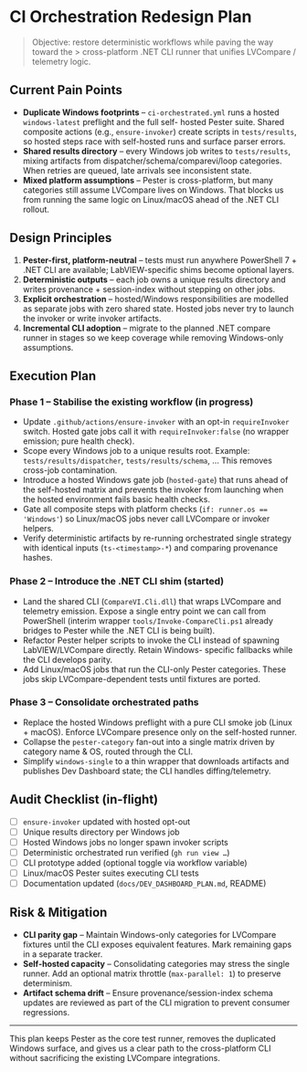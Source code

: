 <!-- markdownlint-disable-next-line MD041 -->
# CI Orchestration Redesign Plan

> Objective: restore deterministic workflows while paving the way toward the > cross-platform .NET CLI runner that
> unifies LVCompare / telemetry logic.

## Current Pain Points

- **Duplicate Windows footprints** – `ci-orchestrated.yml` runs a hosted `windows-latest` preflight and the full self-
  hosted Pester suite. Shared composite actions (e.g., `ensure-invoker`) create scripts in `tests/results`, so hosted
  steps race with self-hosted runs and surface parser errors.
- **Shared results directory** – every Windows job writes to `tests/results`, mixing artifacts from
  dispatcher/schema/comparevi/loop categories. When retries are queued, late arrivals see inconsistent state.
- **Mixed platform assumptions** – Pester is cross-platform, but many categories still assume LVCompare lives on
  Windows. That blocks us from running the same logic on Linux/macOS ahead of the .NET CLI rollout.

## Design Principles

1. **Pester-first, platform-neutral** – tests must run anywhere PowerShell 7 + .NET CLI are available; LabVIEW-specific
   shims become optional layers.
2. **Deterministic outputs** – each job owns a unique results directory and writes provenance + session-index without
   stepping on other jobs.
3. **Explicit orchestration** – hosted/Windows responsibilities are modelled as separate jobs with zero shared state.
   Hosted jobs never try to launch the invoker or write invoker artifacts.
4. **Incremental CLI adoption** – migrate to the planned .NET compare runner in stages so we keep coverage while
   removing Windows-only assumptions.

## Execution Plan

### Phase 1 – Stabilise the existing workflow (in progress)

- Update `.github/actions/ensure-invoker` with an opt-in `requireInvoker` switch. Hosted gate jobs call it with
  `requireInvoker:false` (no wrapper emission; pure health check).
- Scope every Windows job to a unique results root. Example: `tests/results/dispatcher`, `tests/results/schema`, … This
  removes cross-job contamination.
- Introduce a hosted Windows gate job (`hosted-gate`) that runs ahead of the self-hosted matrix and prevents the invoker
  from launching when the hosted environment fails basic health checks.
- Gate all composite steps with platform checks (`if: runner.os == 'Windows'`) so Linux/macOS jobs never call LVCompare
  or invoker helpers.
- Verify deterministic artifacts by re-running orchestrated single strategy with identical inputs (`ts-<timestamp>-*`)
  and comparing provenance hashes.

### Phase 2 – Introduce the .NET CLI shim (started)

- Land the shared CLI (`CompareVI.Cli.dll`) that wraps LVCompare and telemetry emission. Expose a single entry point we
  can call from PowerShell (interim wrapper `tools/Invoke-CompareCli.ps1` already bridges to Pester while the .NET CLI
  is being built).
- Refactor Pester helper scripts to invoke the CLI instead of spawning LabVIEW/LVCompare directly. Retain Windows-
  specific fallbacks while the CLI develops parity.
- Add Linux/macOS jobs that run the CLI-only Pester categories. These jobs skip LVCompare-dependent tests until fixtures
  are ported.

### Phase 3 – Consolidate orchestrated paths

- Replace the hosted Windows preflight with a pure CLI smoke job (Linux + macOS). Enforce LVCompare presence only on the
  self-hosted runner.
- Collapse the `pester-category` fan-out into a single matrix driven by category name & OS, routed through the CLI.
- Simplify `windows-single` to a thin wrapper that downloads artifacts and publishes Dev Dashboard state; the CLI
  handles diffing/telemetry.

## Audit Checklist (in-flight)

- [ ] `ensure-invoker` updated with hosted opt-out
- [ ] Unique results directory per Windows job
- [ ] Hosted Windows jobs no longer spawn invoker scripts
- [ ] Deterministic orchestrated run verified (`gh run view …`)
- [ ] CLI prototype added (optional toggle via workflow variable)
- [ ] Linux/macOS Pester suites executing CLI tests
- [ ] Documentation updated (`docs/DEV_DASHBOARD_PLAN.md`, README)

## Risk & Mitigation

- **CLI parity gap** – Maintain Windows-only categories for LVCompare fixtures until the CLI exposes equivalent
  features. Mark remaining gaps in a separate tracker.
- **Self-hosted capacity** – Consolidating categories may stress the single runner. Add an optional matrix throttle
  (`max-parallel: 1`) to preserve determinism.
- **Artifact schema drift** – Ensure provenance/session-index schema updates are reviewed as part of the CLI migration
  to prevent consumer regressions.

---

This plan keeps Pester as the core test runner, removes the duplicated Windows surface, and gives us a clear path to the
cross-platform CLI without sacrificing the existing LVCompare integrations.
